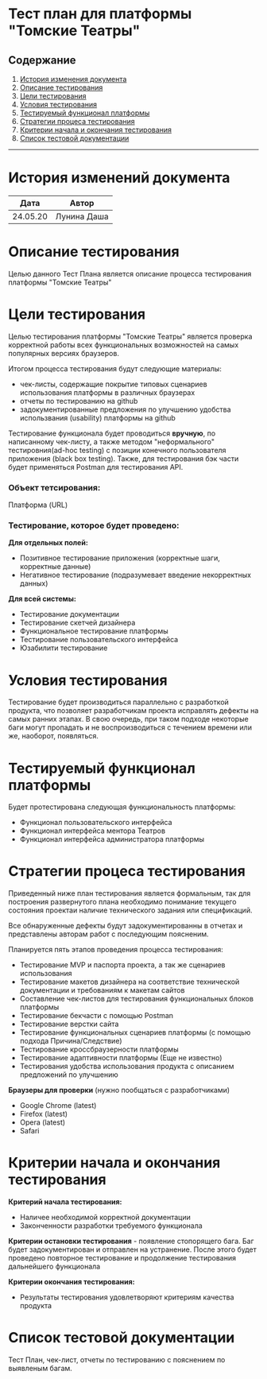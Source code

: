 # Тест план для платформы "Томские Театры"

## Содержание
1. [История изменения документа](#изменения-документа)
2. [Описание тестирования](#описание-тестирования)
3. [Цели тестирования](#цели-тестирования)
4. [Условия тестирования](#условия-тестирования)
5. [Тестируемый функционал платформы](#тестируемый-функционал-платформы)
6. [Стратегии процеса тестирования](#стратегии-процеса-тестирования)
7. [Критерии начала и окончания тестирования](#критерии-начала-и-окончания-тестирования)
8. [Список тестовой документации](#список-тестовой-документации)

---
# История изменений документа
|Дата             |Автор         	    |
|----------------	|-------------------|
| 24.05.20        | Лунина Даша       |


# Описание тестирования
Целью данного Тест Плана является описание процесса тестирования платформы "Томские Театры"

# Цели тестирования
Целью тестирования платформы "Томские Театры" является проверка корректной работы всех функциональных возможностей
на самых популярных версиях браузеров.

Итогом процесса тестирования будут следующие материалы:
* чек-листы, содержащие покрытие типовых сценариев использования платформы в различных браузерах
* отчеты по тестированию на github
* задокументированные предложения по улучшению удобства использвания (usability) платформы на github

Тестирование функционала будет проводиться **вручную**, по написанному чек-листу, а также методом "неформального" тестировния(ad-hoc testing) с позиции конечного пользователя приложения (black box testing). Также, для тестирования бэк части будет применяться Postman для тестирования API.

### Объект тетсирования:
Платформа (URL)

### Тестирование, которое будет проведено:

**Для отдельных полей:**
* Позитивное тестирование приложения (корректные шаги, корректные данные)
* Негативное тестирование (подразумевает введение некорректных данных)

**Для всей системы:**
* Тестирование документации
* Тестирование скетчей дизайнера 
* Функциональное тестирование платформы
* Тестирование пользовательского интерфейса 
* Юзабилити тестирование

# Условия тестирования
Тестирование будет производиться параллельно с разработкой продукта, что позволяет разработчикам проекта исправлять дефекты на самых ранних этапах. В свою очередь, при таком подходе некоторые баги могут пропадать и не воспроизводиться с течением времени или же, наоборот, появляться. 

# Тестируемый функционал платформы
Будет протестирована следующая функциональность платформы:
* Функционал пользовательского интерфейса
* Функционал интерфейса ментора Театров
* Функционал интерфейса администратора платформы

# Стратегии процеса тестирования

Приведенный  ниже  план  тестирования  является  формальным,  так  для построения  развернутого  плана  необходимо  понимание  текущего  состояния проектаи наличие технического задания или спецификаций.

Все обнаруженные дефекты будут задокументированны в отчетах и представлены авторам работ с последующим поясненим. 

Планируется пять этапов проведения процесса тестирования:
* Тестирование MVP и паспорта проекта, а так же сценариев использования
* Тестирование макетов дизайнера на соответствие технической документации и требованиям к макетам сайтов
* Составление чек-листов для тестирования функциональных блоков платформы
* Тестирование бекчасти с помощью Postman
* Тестирование верстки сайта
* Тестирование функциональных сценариев платформы (с помощью подхода Причина/Следствие)
* Тестирование кроссбраузерности платформы
* Тестирование адаптивности платформы (Еще не известно)
* Тестирования удобства использования продукта с описанием предложений по улучшению

**Браузеры для проверки** (нужно пообщаться с разработчиками)
* Google Chrome (latest)
* Firefox (latest)
* Opera (latest)
* Safari


# Критерии начала и окончания тестирования
**Критерий начала тестирования:**
* Наличее необходимой корректной документации
* Законченности разработки требуемого функционала

**Критерии остановки тестирования** - появление стопорящего бага. Баг будет задокументирован и отправлен на устранение. После этого будет проведено повторное тестирование и продолжение тестирования дальнейшего функционала

**Критерии окончания тестирования:**
* Результаты тестирования удовлетворяют критериям качества продукта

# Список тестовой документации

Тест План, чек-лист, отчеты по тестированию с пояснением по выявленым багам. 
